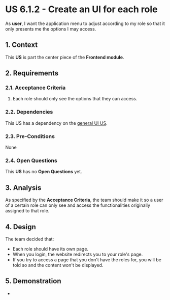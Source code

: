 # US 6.1.2 - Create an UI for each role

As **user**, I want the application menu to adjust according to my role so that it only presents me the options I may access.

## 1. Context

This **US** is part the center piece of the **Frontend module**.

## 2. Requirements

### 2.1. Acceptance Criteria

1. Each role should only see the options that they can access.

### 2.2. Dependencies

This US has a dependency on the [general UI US](../6-1-1/readme.md).

### 2.3. Pre-Conditions

None

### 2.4. Open Questions

This **US** has no **Open Questions** yet.

## 3. Analysis

As specified by the **Acceptance Criteria**, the team should make it so a user of a certain role can only see and access the functionalities originally assigned to that role.

## 4. Design

The team decided that:
* Each role should have its own page.
* When you login, the website redirects you to your role's page.
* If you try to access a page that you don't have the roles for, you will be told so and the content won't be displayed.

## 5. Demonstration

-
